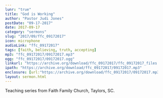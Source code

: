 ```yaml
---
lunr: "true"
title: "God is Working"
author: "Pastor Judi Jones"
postDate: "09-17-2017"
date: 2017-09-17
category: "sermons"
slug: "2017/09/ffc_09172017"
icon: microphone
audioLink: "ffc_09172017"
tags: [faith, believing, truth, accepting]
mp3: "ffc_09172017/09172017.mp3"
ogg: "ffc_09172017/09172017.ogg"
linkurl: "https://archive.org/download/ffc_09172017/ffc_09172017_files.xml"
ipath: "https://archive.org/download/ffc_09172017/09172017.mp3"
enclosure: [url:"https://archive.org/download/ffc_09172017/09172017.mp3"]
layout: sermon.html
---
```


Teaching series from Faith Family Church, Taylors, SC.